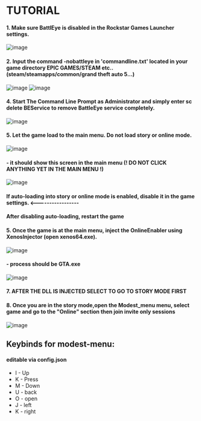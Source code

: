 # TUTORIAL
#### 1. Make sure BattlEye is disabled in the Rockstar Games Launcher settings.
![image](https://github.com/user-attachments/assets/f9237d72-b196-481a-8d06-7bc7892203dd)

#### 2. Input the command -nobattleye in 'commandline.txt' located in your game directory EPIC GAMES/STEAM etc.. (steam/steamapps/common/grand theft auto 5...)
![image](https://github.com/user-attachments/assets/3843d3a0-ee06-40fa-9d37-6f065984e7b8)
![image](https://github.com/user-attachments/assets/f414b95a-82a5-4188-ba6b-d50085f9d8da)

#### 4. Start The Command Line Prompt as Administrator and simply enter sc delete BEService to remove BattleEye service completely.
![image](https://github.com/user-attachments/assets/4d66bc36-e7f7-43d6-b62c-daa0d3a14e83)

#### 5. Let the game load to the main menu. Do not load story or online mode.
![image](https://github.com/user-attachments/assets/7daee378-b0f7-4c90-9665-3eacbac180b5)
#### - it should show this screen in the main menu (! DO NOT CLICK ANYTHING YET IN THE MAIN MENU !)
![image](https://github.com/user-attachments/assets/f5b69693-94c8-4c1d-ae37-ecfa35be3e2f)


#### If auto-loading into story or online mode is enabled, disable it in the game settings. <-----------------
#### After disabling auto-loading, restart the game

#### 5. Once the game is at the main menu, inject the OnlineEnabler using XenosInjector (open xenos64.exe).
![image](https://github.com/user-attachments/assets/4ff45b92-69f4-4b0a-ab04-eb00263fa1b3)

#### - process should be GTA.exe
![image](https://github.com/user-attachments/assets/e20379db-ccbe-41d0-99c7-f53906cee1da)


#### 7. AFTER THE DLL IS INJECTED SELECT TO GO TO STORY MODE FIRST

#### 8. Once you are in the story mode,open the Modest_menu menu, select game and go to the "Online" section then join invite only sessions 
![image](https://github.com/user-attachments/assets/349035c5-3609-4c93-ad82-4cb9b441841c)

## Keybinds for modest-menu:
#### editable via config.json
- I - Up
- K - Press
- M - Down
- U - back
- O - open
- J - left
- K - right
